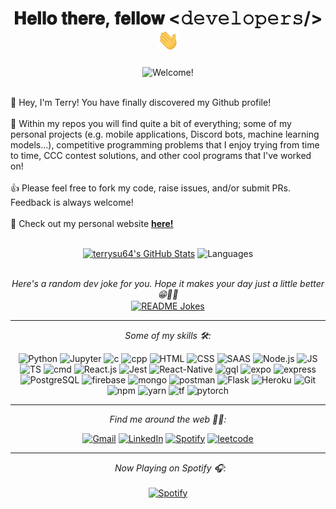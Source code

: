 <div align="center">
 
<!-- Title -->
  
<h1> 𝐇𝐞𝐥𝐥𝐨 𝐭𝐡𝐞𝐫𝐞, 𝐟𝐞𝐥𝐥𝐨𝐰 <𝚍𝚎𝚟𝚎𝚕𝚘𝚙𝚎𝚛𝚜/><img src="https://github.com/ABSphreak/ABSphreak/blob/master/gifs/Hi.gif" width="35"></h1>
</div>

<div align="center" width="50">

<img src="https://i.pinimg.com/originals/e1/85/18/e18518c6d24257c6fb02e3c95a862d85.gif" alt="Welcome!" width="250"/> 
</div><br>

<!-- Info -->

<div align="left">

🥳 Hey, I'm Terry! You have finally discovered my Github profile! <br><br>
🌱 Within my repos you will find quite a bit of everything; some of my personal projects (e.g. mobile applications, Discord bots, machine learning models...), competitive programming problems that I enjoy trying from time to time, CCC contest solutions, and other cool programs that I've worked on! <br><br>
👍 Please feel free to fork my code, raise issues, and/or submit PRs. Feedback is always welcome! <br><br>
🧑 Check out my personal website <a href="https://terrysu64.github.io/Terry-Su-Personal-Website/"><u><b>here!</b></u></a><br><br>

</div>

<div align="center">


<a href="https://awesome-github-stats.azurewebsites.net/index.html??cardType=level&theme=github-dark"><img height="160px" alt="terrysu64's GitHub Stats" src="https://awesome-github-stats.azurewebsites.net/user-stats/terrysu64?cardType=level&theme=github-dark"/></a>
<img height="160px" src="https://github-readme-stats-eight-theta.vercel.app/api/top-langs/?username=AVS1508&layout=compact&langs_count=8&theme=algolia" alt="Languages"/>
 </br></br>

<i>Here's a random dev joke for you. Hope it makes your day just a little better 😁👨‍💻</i><br>
<a href="https://readme-jokes.vercel.app"><img align="center" src="https://readme-jokes.vercel.app/api" alt="README Jokes"></a>

<!-- Skills -->
---

<i>Some of my skills 🛠:</i><br>

<img src="https://img.shields.io/badge/Python-3776AB?style=for-the-badge&logo=python&logoColor=white" alt="Python"></a>
<img src="https://img.shields.io/badge/Jupyter-F37626.svg?&style=for-the-badge&logo=Jupyter&logoColor=white" alt="Jupyter"></a>
<img src="https://img.shields.io/badge/C-00599C?style=for-the-badge&logo=c&logoColor=white" alt="c"></a>
<img src="https://img.shields.io/badge/C%2B%2B-00599C?style=for-the-badge&logo=c%2B%2B&logoColor=white" alt="cpp"></a>
<img src="https://img.shields.io/badge/HTML5-E34F26?style=for-the-badge&logo=html5&logoColor=white" alt="HTML"></a>
<img src="https://img.shields.io/badge/CSS3-1572B6?style=for-the-badge&logo=css3&logoColor=white" alt="CSS"></a>
<img src="https://img.shields.io/badge/Sass-CC6699?style=for-the-badge&logo=sass&logoColor=white" alt="SAAS"></a>
<img src="https://img.shields.io/badge/Node.js-43853D?style=for-the-badge&logo=node.js&logoColor=white" alt="Node.js"></a>
<img src="https://img.shields.io/badge/JavaScript-323330?style=for-the-badge&logo=javascript&logoColor=F7DF1E" alt="JS"></a>
<img src="https://img.shields.io/badge/TypeScript-007ACC?style=for-the-badge&logo=typescript&logoColor=white" alt="TS"></a>
<img src="https://img.shields.io/badge/Powershell-2CA5E0?style=for-the-badge&logo=powershell&logoColor=white" alt="cmd"></a>
<img src="https://img.shields.io/badge/React-20232A?style=for-the-badge&logo=react&logoColor=61DAFB" alt="React.js"></a>
<img src="https://img.shields.io/badge/Jest-C21325?style=for-the-badge&logo=jest&logoColor=white" alt="Jest"></a>
<img src="https://img.shields.io/badge/React_Native-20232A?style=for-the-badge&logo=react&logoColor=61DAFB" alt="React-Native"></a>
<img src="https://img.shields.io/badge/-GraphQL-E10098?style=for-the-badge&logo=graphql&logoColor=white" alt="gql"></a>
<img src="https://img.shields.io/badge/Expo-1B1F23?style=for-the-badge&logo=expo&logoColor=white" alt="expo"></a>
<img src="https://img.shields.io/badge/Express.js-000000?style=for-the-badge&logo=express&logoColor=white" alt="express"></a>
<img src="https://img.shields.io/badge/PostgreSQL-316192?style=for-the-badge&logo=postgresql&logoColor=white" alt="PostgreSQL"></a>
<img src="https://img.shields.io/badge/firebase-ffca28?style=for-the-badge&logo=firebase&logoColor=black" alt="firebase"></a>
<img src="https://img.shields.io/badge/MongoDB-4EA94B?style=for-the-badge&logo=mongodb&logoColor=white" alt="mongo"></a>
<img src="https://img.shields.io/badge/Postman-FF6C37?style=for-the-badge&logo=Postman&logoColor=white" alt="postman"></a>
<img src="https://img.shields.io/badge/Flask-000000?style=for-the-badge&logo=flask&logoColor=white" alt="Flask"></a>
<img src="https://img.shields.io/badge/Heroku-430098?style=for-the-badge&logo=heroku&logoColor=white" alt="Heroku"></a>
<img src="https://img.shields.io/badge/git-%23F05033.svg?style=for-the-badge&logo=git&logoColor=white" alt="Git"></a>
<img src="https://img.shields.io/badge/npm-%23000000.svg?style=for-the-badge&logo=npm&logoColor=white" alt="npm"></a>
<img src="https://img.shields.io/badge/Yarn-2C8EBB?style=for-the-badge&logo=yarn&logoColor=white" alt="yarn"></a>
<img src="https://img.shields.io/badge/TensorFlow-FF6F00?style=for-the-badge&logo=tensorflow&logoColor=white" alt="tf"></a>
<img src="https://img.shields.io/badge/PyTorch-%23EE4C2C.svg?style=for-the-badge&logo=PyTorch&logoColor=white" alt="pytorch"></a>



<!-- Contacts -->
---

<i>Find me around the web 🕵️‍♂️:</i><br>

<a href="limacechan2169@gmail.com" target="_blank"><img src="https://img.shields.io/badge/Gmail-D14836?style=for-the-badge&logo=gmail&logoColor=white" alt="Gmail"></a>
<a href="https://ca.linkedin.com/in/terry-su-a51406218" target="_blank"><img src="https://img.shields.io/badge/LinkedIn-0077B5?style=for-the-badge&logo=linkedin&logoColor=white" alt="LinkedIn"></a>
<a href="https://open.spotify.com/user/general_su?si=d148fc0d782b4b6f" target="_blank"><img src="https://img.shields.io/badge/Spotify-1ED760?&style=for-the-badge&logo=spotify&logoColor=white" alt="Spotify"></a>
<a href="https://leetcode.com/terrysu64/" target="_blank"><img src="https://img.shields.io/badge/-LeetCode-FFA116?style=for-the-badge&logo=LeetCode&logoColor=black" alt="leetcode"></a>

<!-- Spotify -->
---
&nbsp;
   <i>Now Playing on Spotify 🎧:</i><br><br>
  [![Spotify](https://terryspotify.vercel.app/api/spotify?background_color=0d1117&border_color=ffffff&width=100px)](https://open.spotify.com/user/txrry_)


</div>
